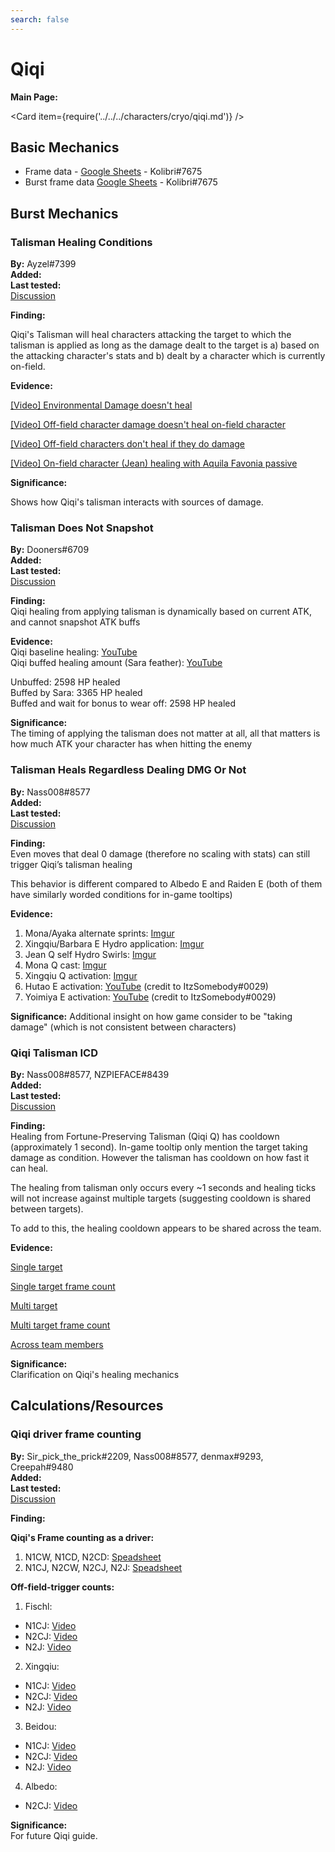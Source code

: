 ```yaml
---
search: false
---
```


# Qiqi

**Main Page:**

<Card item={require('../../../characters/cryo/qiqi.md')} />

## Basic Mechanics

* Frame data - [Google Sheets](https://docs.google.com/spreadsheets/d/1uS_n16mlfdfzjBiVG3w6TmR9H7YqSSFOoyox_9bn-Kk/edit?usp=sharing) - Kolibri\#7675
* Burst frame data [Google Sheets](https://docs.google.com/spreadsheets/d/1zCwdd6_KYFqMD4OQ_llGLdDshoZTu_1pmAMysxGDQvs/edit?usp=sharing) - Kolibri\#7675

## Burst Mechanics

### Talisman Healing Conditions

**By:** Ayzel\#7399  
**Added:** <Version date="2021-04-23" />  
**Last tested:** <VersionHl date="2021-04-23" />  
[Discussion](https://tickets.deeznuts.moe/ticket-archive/attachments_832474168297259028_835378635598594058_transcript-qiqi-talisman-healing-conditions.html)

**Finding:**

Qiqi's Talisman will heal characters attacking the target to which the talisman is applied as long as the damage dealt to the target is a\) based on the attacking character's stats and b\) dealt by a character which is currently on-field.

**Evidence:**

[\[Video\] Environmental Damage doesn't heal](https://www.youtube.com/watch?v=WEfSS996nE8&ab_channel=Ayzel)

[\[Video\] Off-field character damage doesn't heal on-field character](https://www.youtube.com/watch?v=bjrZ7twLqdA&ab_channel=Ayzel)

[\[Video\] Off-field characters don't heal if they do damage](https://www.youtube.com/watch?v=bRuZ88GPx7Q&ab_channel=Ayzel)

[\[Video\] On-field character \(Jean\) healing with Aquila Favonia passive](https://www.youtube.com/watch?v=2jHs8gmwYsY&ab_channel=Ayzel)

**Significance:**

Shows how Qiqi's talisman interacts with sources of damage.

### Talisman Does Not Snapshot

**By:** Dooners#6709  
**Added:** <Version date="2021-09-22" />  
**Last tested:** <VersionHl date="2021-09-22" />  
[Discussion](https://tickets.deeznuts.moe/ticket-archive/attachments_889381442432409630_890102971847815228_transcript-qiqi-talisman-healing-doesnt-snapshot.html)

**Finding:**  
Qiqi healing from applying talisman is dynamically based on current ATK, and cannot snapshot ATK buffs

**Evidence:**  
Qiqi baseline healing: [YouTube](https://www.youtube.com/watch?v=gIx8FpS2BIM)  
Qiqi buffed healing amount (Sara feather): [YouTube](https://www.youtube.com/watch?v=dzanV9B5Xjs)

Unbuffed: 2598 HP healed  
Buffed by Sara: 3365 HP healed  
Buffed and wait for bonus to wear off: 2598 HP healed

**Significance:**  
The timing of applying the talisman does not matter at all, all that matters is how much ATK your character has when hitting the enemy

### Talisman Heals Regardless Dealing DMG Or Not

**By:** Nass008#8577  
**Added:** <Version date="2021-10-17" />  
**Last tested:** <VersionHl date="2021-10-17" />  
[Discussion](https://tickets.deeznuts.moe/ticket-archive/attachments_895729399729623060_899174324060192798_transcript-qiqi-talisman-0-damage-healing.html)

**Finding:**  
Even moves that deal 0 damage (therefore no scaling with stats) can still trigger Qiqi’s talisman healing

This behavior is different compared to Albedo E and Raiden E (both of them have similarly worded conditions for in-game tooltips)

**Evidence:**

1. Mona/Ayaka alternate sprints: [Imgur](https://imgur.com/WuUAXcA)
2. Xingqiu/Barbara E Hydro application: [Imgur](https://imgur.com/NWOh0qL)
3. Jean Q self Hydro Swirls: [Imgur](https://imgur.com/vS8ueTt)
4. Mona Q cast: [Imgur](https://imgur.com/3Qzy2My)
5. Xingqiu Q activation: [Imgur](https://imgur.com/6FlHxOk)
6. Hutao E activation: [YouTube](https://youtu.be/NHXlZiXdHhg) (credit to ItzSomebody#0029)
7. Yoimiya E activation: [YouTube](https://youtu.be/O23CJGQtlCU) (credit to ItzSomebody#0029)

**Significance:**
Additional insight on how game consider to be "taking damage" (which is not consistent between characters)

### Qiqi Talisman ICD

**By:** Nass008\#8577, NZPIEFACE\#8439  
**Added:** <Version date="2021-10-16" />  
**Last tested:** <VersionHl date="2021-10-16" />  
[Discussion](https://tickets.deeznuts.moe/ticket-archive/attachments_895389894145355836_899122969400475648_transcript-qiqi-talisman-healing-icd.html)

**Finding:**  
Healing from Fortune-Preserving Talisman (Qiqi Q) has cooldown (approximately 1 second).
In-game tooltip only mention the target taking damage as condition. However the talisman has cooldown on how fast it can heal.

The healing from talisman only occurs every ~1 seconds and healing ticks will not increase against multiple targets (suggesting cooldown is shared between targets).

To add to this, the healing cooldown appears to be shared across the team.

**Evidence:**

[Single target](https://youtu.be/ryLga9DRUD0)

[Single target frame count](https://imgur.com/grbH8Qz)

[Multi target](https://youtu.be/X4P8ay0Cv14)

[Multi target frame count](https://imgur.com/FrqMFZe)

[Across team members](https://www.youtube.com/watch?v=OWTu6zEjH5A)

**Significance:**  
Clarification on Qiqi's healing mechanics

## Calculations/Resources

### Qiqi driver frame counting

**By:** Sir_pick_the_prick#2209, Nass008#8577, denmax#9293, Creepah#9480  
**Added:** <Version date="2021-09-06" />  
**Last tested:** <VersionHl date="2021-09-06" />  
[Discussion](https://tickets.deeznuts.moe/ticket-archive/attachments_864092495369338900_884489611034890280_transcript-qiqi-copium-overdrive.html)

**Finding:**

**Qiqi's Frame counting as a driver:**

1. N1CW, N1CD, N2CD: [Speadsheet](https://docs.google.com/spreadsheets/d/1BLBhxU8wgHlHV5yTkFsyHvUUNdbwNgd0NtAZFk77sxE/edit?usp=sharing)
2. N1CJ, N2CW, N2CJ, N2J: [Speadsheet](https://docs.google.com/spreadsheets/d/1AHKoAHc7gbEKBoaTZh9UZNdjWtnaQc0SgGPNJpkWsFA/edit?usp=sharing)

**Off-field-trigger counts:**

1. Fischl:

* N1CJ: [Video](https://youtu.be/oDO1BaxHajE)
* N2CJ: [Video](https://youtu.be/Ptz-4CnnT3g)
* N2J: [Video](https://youtu.be/9RmLIAAu7Ks)

2. Xingqiu:

* N1CJ: [Video](https://youtu.be/LWIb66HLUOE)
* N2CJ: [Video](https://youtu.be/JW-urnXz4FE)
* N2J: [Video](https://youtu.be/UJ03pHyxvOo)

3. Beidou:

* N1CJ: [Video](https://youtu.be/Dm6HUn_KOiM)
* N2CJ: [Video](https://youtu.be/w9j5O2HYPGw)
* N2J: [Video](https://youtu.be/Jd-lAz7zlSQ)

4. Albedo:

* N2CJ: [Video](https://youtu.be/G2_yr8ObBhY)

**Significance:**  
For future Qiqi guide.
